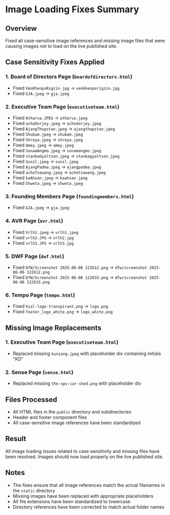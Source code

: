# Image Loading Fixes Summary

## Overview

Fixed all case-sensitive image references and missing image files that were causing images not to load on the live published site.

## Case Sensitivity Fixes Applied

### 1. Board of Directors Page (`boardofdirectors.html`)

- Fixed `VenKhenpoRigzin.jpg` → `venkhenporigzin.jpg`
- Fixed `GJA.jpeg` → `gja.jpeg`

### 2. Executive Team Page (`executiveteam.html`)

- Fixed `Atharva.JPEG` → `atharva.jpeg`
- Fixed `achoDorjey.jpeg` → `achodorjey.jpeg`
- Fixed `AjangThupstan.jpeg` → `ajangthupstan.jpeg`
- Fixed `Shubam.jpeg` → `shubam.jpeg`
- Fixed `Shreya.jpeg` → `shreya.jpeg`
- Fixed `Amey.jpeg` → `amey.jpeg`
- Fixed `SonamAngmo.jpeg` → `sonamangmo.jpeg`
- Fixed `stanbaGyaltson.jpeg` → `stanbagyaltson.jpeg`
- Fixed `Sunil.jpeg` → `sunil.jpeg`
- Fixed `AjangPadma.jpeg` → `ajangpadma.jpeg`
- Fixed `achoTsewang.jpeg` → `achotsewang.jpeg`
- Fixed `kaAhsan.jpeg` → `kaahsan.jpeg`
- Fixed `Shweta.jpeg` → `shweta.jpeg`

### 3. Founding Members Page (`foundingmembers.html`)

- Fixed `GJA.jpeg` → `gja.jpeg`

### 4. AVR Page (`avr.html`)

- Fixed `Vrlh1.jpeg` → `vrlh1.jpeg`
- Fixed `vrlh2.JPG` → `vrlh2.jpg`
- Fixed `vrlh3.JPG` → `vrlh3.jpg`

### 5. DWF Page (`dwf.html`)

- Fixed `DfW/Screenshot 2025-06-06 122612.png` → `dfw/screenshot 2025-06-06 122612.png`
- Fixed `DfW/Screenshot 2025-06-06 122633.png` → `dfw/screenshot 2025-06-06 122633.png`

### 6. Tempo Page (`tempo.html`)

- Fixed `hial-logo-transpirant.png` → `logo.png`
- Fixed `footer_logo_white.png` → `logo_white.png`

## Missing Image Replacements

### 1. Executive Team Page (`executiveteam.html`)

- Replaced missing `kunzang.jpeg` with placeholder div containing initials "KD"

### 2. Sense Page (`sense.html`)

- Replaced missing `the-spv-car-shed.png` with placeholder div

## Files Processed

- All HTML files in the `public` directory and subdirectories
- Header and footer component files
- All case-sensitive image references have been standardized

## Result

All image loading issues related to case sensitivity and missing files have been resolved. Images should now load properly on the live published site.

## Notes

- The fixes ensure that all image references match the actual filenames in the `static` directory
- Missing images have been replaced with appropriate placeholders
- All file extensions have been standardized to lowercase
- Directory references have been corrected to match actual folder names
